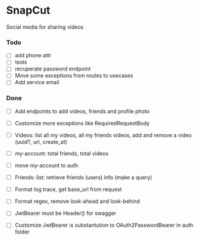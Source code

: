 # SnapCut

Social media for sharing videos

### Todo

- [ ] add phone attr  
- [ ] tests  
- [ ] recuperate password endpoint  
- [ ] Move some exceptions from routes to usecases  
- [ ] Add service email  

### Done

- [ ] Add endpoints to add videos, friends and profile photo  
- [ ] Customize more exceptions like RequiredRequestBody  
- [ ] Videos: list all my videos, all my friends videos, add and remove a video (uuid?, url, create_at)  
- [ ] my-account: total friends, total videos  
- [ ] move my-account to auth  
- [ ] Friends: list: retrieve friends (users) info (make a query)  
- [ ] Format log trace, get base_url from request  
- [ ] Format regex, remove look-ahead and look-behind  
- [ ] JwtBearer must be Header() for swagger  
- [ ] Customize JwtBearer is substantution to OAuth2PasswordBearer in auth folder  

